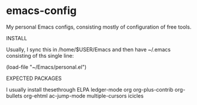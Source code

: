 # emacs-config
My personal Emacs configs, consisting mostly of configuration of free
tools.

INSTALL

Usually, I sync this in /home/$USER/Emacs and then have ~/.emacs
consisting of ths single line:

  (load-file "~/Emacs/personal.el")

EXPECTED PACKAGES

I usually install thesethrough ELPA
 ledger-mode
 org
 org-plus-contrib
 org-bullets
 org-ehtml
 ac-jump-mode
 multiple-cursors
 icicles
